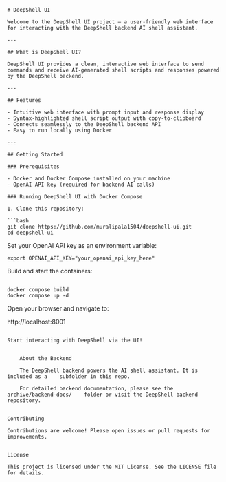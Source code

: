 
```
# DeepShell UI

Welcome to the DeepShell UI project — a user-friendly web interface for interacting with the DeepShell backend AI shell assistant.

---

## What is DeepShell UI?

DeepShell UI provides a clean, interactive web interface to send commands and receive AI-generated shell scripts and responses powered by the DeepShell backend.

---

## Features

- Intuitive web interface with prompt input and response display
- Syntax-highlighted shell script output with copy-to-clipboard
- Connects seamlessly to the DeepShell backend API
- Easy to run locally using Docker

---

## Getting Started

### Prerequisites

- Docker and Docker Compose installed on your machine
- OpenAI API key (required for backend AI calls)

### Running DeepShell UI with Docker Compose

1. Clone this repository:

```bash
git clone https://github.com/muralipala1504/deepshell-ui.git
cd deepshell-ui

```
Set your OpenAI API key as an environment variable:

```
export OPENAI_API_KEY="your_openai_api_key_here"

```

Build and start the containers:

```

docker compose build
docker compose up -d

```

Open your browser and navigate to:

http://localhost:8001

```

Start interacting with DeepShell via the UI!


	About the Backend

	The DeepShell backend powers the AI shell assistant. It is included as a 	subfolder in this repo.

	For detailed backend documentation, please see the archive/backend-docs/ 	folder or visit the DeepShell backend repository.


Contributing

Contributions are welcome! Please open issues or pull requests for improvements.


License

This project is licensed under the MIT License. See the LICENSE file for details.


```
